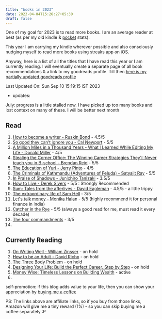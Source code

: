 ```yaml
---
title: "books in 2023"
date: 2023-04-04T15:26:27+05:30
draft: false
---
```


One of my goal for 2023 is to read more books. I am an average reader at best (as per my old kindle & [pocket](https://getpocket.com/) stats).

This year I am carrying my kindle wherever possible and also consciously nudging myself to read more books using streaks app on iOS.

Anyway, here is a list of all the titles that I have read this year or I am currently reading.
I will eventually create a separate page of all book recommendations & a link to my goodreads profile.
Till then [here is my partially updated goodreads profile](https://www.goodreads.com/user/show/25285537-ayush-thakur)

Last Updated On: Sun Sep 10 15:19:15 IST 2023

- updates: 

July: progress is a little stalled now. I have picked up too many books and lost context on many of these. I will be better next month


## Read
1. [How to become a writer - Ruskin Bond](https://amzn.to/3nMd68t) - 4.5/5
2. [So good they can't ignore you - Cal Newport](https://amzn.to/3U676ng) - 5/5
3. [A Million Miles in a Thousand Years - What I Learned While Editing My Life - Donald Miller](https://amzn.to/3KvZLtU) - 4/5
4. [Stealing the Corner Office: The Winning Career Strategies They'll Never teach you in B-school - Brendan Reid](https://amzn.to/3MeYFnC) - 5/5
5. [The Education of Yuri - Jerry Pinto](https://amzn.to/3zvGGlt) - 4/5
6. [The Criminals of Kathmandu (Adventures of Feluda) - Satyajit Ray](https://amzn.to/3Gfmiss) - 5/5
7. [In Praise of Shadows - Junichiro Tanizaki](https://amzn.to/3ZzF58V) - 3.5/5
8. [How to Live - Derek Sivers](https://amzn.to/3nMDjUs) - 5/5 : Strongly Recommended
9. [Sum: Tales from the afterlives - David Eagleman](https://amzn.to/3Kud2mO) - 4.5/5 - a little trippy
10. [The extraordinary life of Sam Hell](https://amzn.to/3IygueK) - 3/5
11. [Let's talk money - Monika Halan](https://amzn.to/3Kwka27) - 5/5 (highly recommend it for personal finance in India)
12. [Catcher in the Rye](https://amzn.to/3rHOnEx) - 5/5 (always a good read for me, must read it every decade)
13. [The four commandments](https://amzn.to/46588Vj) - 3/5
14. 




## Currently Reading
1. [On Writing Well - William Zinsser](https://amzn.to/3m1l3qa) - on hold
2. [How to be an Adult - David Richo](https://amzn.to/40I3GK6) - on hold
3. [The Three Body Problem](https://amzn.to/3UaFbCU) - on hold
4. [Designing Your Life: Build the Perfect Career, Step by Step](https://amzn.to/40CWGOh) - on hold
5. [Money Wise: Timeless Lessons on Building Wealth](https://amzn.to/3qCyHBQ) - active
6. 



self-promotion: if this blog adds value to your life, then you can show your appreciation by [buying me a coffee](https://www.buymeacoffee.com/thakur)

PS: The links above are affiliate links, so if you buy from those links, Amazon will give me a tiny reward (1%) - so you can skip buying me a coffee separately :P